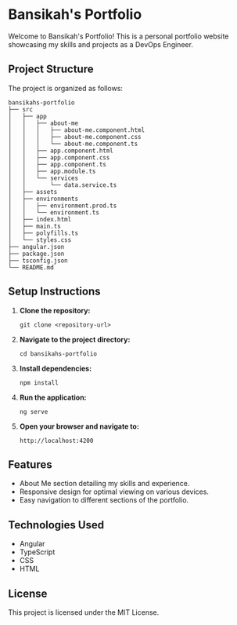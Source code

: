 # Bansikah's Portfolio

Welcome to Bansikah's Portfolio! This is a personal portfolio website showcasing my skills and projects as a DevOps Engineer.

## Project Structure

The project is organized as follows:

```
bansikahs-portfolio
├── src
│   ├── app
│   │   ├── about-me
│   │   │   ├── about-me.component.html
│   │   │   ├── about-me.component.css
│   │   │   └── about-me.component.ts
│   │   ├── app.component.html
│   │   ├── app.component.css
│   │   ├── app.component.ts
│   │   ├── app.module.ts
│   │   └── services
│   │       └── data.service.ts
│   ├── assets
│   ├── environments
│   │   ├── environment.prod.ts
│   │   └── environment.ts
│   ├── index.html
│   ├── main.ts
│   ├── polyfills.ts
│   └── styles.css
├── angular.json
├── package.json
├── tsconfig.json
└── README.md
```

## Setup Instructions

1. **Clone the repository:**
   ```
   git clone <repository-url>
   ```

2. **Navigate to the project directory:**
   ```
   cd bansikahs-portfolio
   ```

3. **Install dependencies:**
   ```
   npm install
   ```

4. **Run the application:**
   ```
   ng serve
   ```

5. **Open your browser and navigate to:**
   ```
   http://localhost:4200
   ```

## Features

- About Me section detailing my skills and experience.
- Responsive design for optimal viewing on various devices.
- Easy navigation to different sections of the portfolio.

## Technologies Used

- Angular
- TypeScript
- CSS
- HTML

## License

This project is licensed under the MIT License.